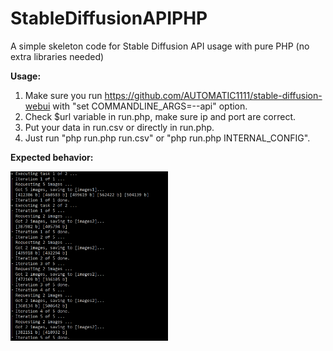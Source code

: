 # StableDiffusionAPIPHP
A simple skeleton code for Stable Diffusion API usage with pure PHP (no extra libraries needed)

**Usage:**
1. Make sure you run https://github.com/AUTOMATIC1111/stable-diffusion-webui with "set COMMANDLINE_ARGS=--api" option.
2. Check $url variable in run.php, make sure ip and port are correct.
3. Put your data in run.csv or directly in run.php.
4. Just run "php run.php run.csv" or "php run.php INTERNAL_CONFIG".

**Expected behavior:**

<img height="50%" src="./assets/sample.png" width="50%" alt="Expected behavior"/>
